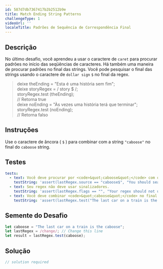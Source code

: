 ```yaml
---
id: 587d7db7367417b2b2512b9e
title: Match Ending String Patterns
challengeType: 1
videoUrl: ''
localeTitle: Padrões de Sequência de Correspondência Final
---
```


## Descrição
<section id="description"> No último desafio, você aprendeu a usar o caractere de <code>caret</code> para procurar padrões no início das seqüências de caracteres. Há também uma maneira de procurar padrões no final das strings. Você pode pesquisar o final das strings usando o caractere de <code>dollar sign</code> <code>$</code> no final da regex. <blockquote> deixe theEnding = &quot;Esta é uma história sem fim&quot;; <br> deixe storyRegex = / story $ /; <br> storyRegex.test (theEnding); <br> // Retorna true <br> deixe noEnding = &quot;Às vezes uma história terá que terminar&quot;; <br> storyRegex.test (noEnding); <br> // Retorna falso <br></blockquote></section>

## Instruções
<section id="instructions"> Use o caractere de âncora ( <code>$</code> ) para combinar com a string <code>&quot;caboose&quot;</code> no final do <code>caboose</code> string. </section>

## Testes
<section id='tests'>

```yml
tests:
  - text: Você deve procurar por <code>&quot;caboose&quot;</code> com o cifrão <code>$</code> anchor no seu regex.
    testString: 'assert(lastRegex.source == "caboose$", "You should search for <code>"caboose"</code> with the dollar sign <code>$</code> anchor in your regex.");'
  - text: Seu regex não deve usar sinalizadores.
    testString: 'assert(lastRegex.flags == "", "Your regex should not use any flags.");'
  - text: Você deve combinar <code>&quot;caboose&quot;</code> no final da corda <code>&quot;The last car on a train is the caboose&quot;</code>
    testString: 'assert(lastRegex.test("The last car on a train is the caboose"), "You should match <code>"caboose"</code> at the end of the string <code>"The last car on a train is the caboose"</code>");'

```

</section>

## Semente do Desafio
<section id='challengeSeed'>

<div id='js-seed'>

```js
let caboose = "The last car on a train is the caboose";
let lastRegex = /change/; // Change this line
let result = lastRegex.test(caboose);

```

</div>



</section>

## Solução
<section id='solution'>

```js
// solution required
```
</section>
